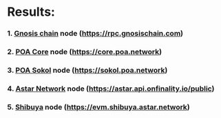 # Results:

### 1. [Gnosis chain](gnosis_chain) node (https://rpc.gnosischain.com)

### 2. [POA Core](poa_core) node (https://core.poa.network)

### 3. [POA Sokol](poa_sokol) node (https://sokol.poa.network)

### 4. [Astar Network](astar_network) node (https://astar.api.onfinality.io/public)

### 5. [Shibuya](shibuya) node (https://evm.shibuya.astar.network)

